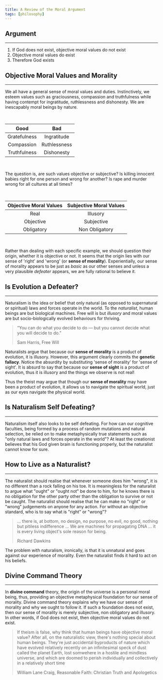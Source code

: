 ```yaml
---
title: A Review of the Moral Argument
tags: [philosophy]
---
```


## Argument
--------------------------------------------------------------------------------

1. If God does not exist, objective moral values do not exist
2. Objective moral values do exist
3. Therefore God exists

## Objective Moral Values and Morality
--------------------------------------------------------------------------------

We all have a general sense of moral values and duties. Instinctively, we esteem values such as graciousness, compassion and truthfulness while having contempt for ingratitude, ruthlessness and dishonesty. We are inescapably moral beings by nature.

<br>

| Good                              | Bad                         |
|:---------------------------------:|:---------------------------:|
| Gratefulness                      | Ingratitude                 |
| Compassion                        | Ruthlessness                |
| Truthfulness                      | Dishonesty                  |

<br>

The question is, are such values objective or subjective? Is killing innocent babies right for one person and wrong for another? Is rape and murder wrong for all cultures at all times? 

<br>

| Objective Moral Values            | Subjective Moral Values     |
|:---------------------------------:|:---------------------------:|
| Real                              | Illusory                    |
| Objective                         | Subjective                  |
| Obligatory                        | Non Obligatory              |

<br>

Rather than dealing with each specific example, we should question their origin, whether it is objective or not. It seems that the origin lies with our sense of 'right' and 'wrong' (or **sense of morality**). Experientially, our sense of morality appears to be just as *basic* as our other senses and unless a very plausible *defeater* appears, we are fully rational to believe it.

## Is Evolution a Defeater?
--------------------------------------------------------------------------------

Naturalism is the idea or belief that only natural (as opposed to supernatural or spiritual) laws and forces operate in the world. To the *naturalist*, human beings are but biological machines. Free will is but *illusory* and moral values are but socio-biologically evolved behaviours for thriving. 

> “You can do what you decide to do — but you cannot decide what you will decide to do.” 
>
> Sam Harris, Free Will

Naturalists argue that because our **sense of morality** is a product of evolution, it is illusory. However, this argument clearly commits the **genetic fallacy**. Notice the absurdity by substituting 'sense of morality' for 'sense of sight'. It is absurd to say that because our **sense of sight** is a product of evolution, thus it is illusory and the things we observe is not real!

Thus the theist may argue that though our **sense of morality** may have been a product of evolution, it allows us to navigate the spiritual world, just as our eyes navigate the physical world.

## Is Naturalism Self Defeating?
--------------------------------------------------------------------------------

Naturalism itself also looks to be self defeating. For how can our cognitive faculties, being formed by a process of random mutations and natural selection, be relied on to make metaphysically true statements such as "only natural laws and forces operate in the world"? At least the creationist believes that his God given brain is functioning properly, but the naturalist cannot know for sure.

## How to Live as a Naturalist?
--------------------------------------------------------------------------------

The naturalist should realise that whenever someone does him "wrong", it is no different than a rock falling on his toe. It is meaningless for the naturalist to argue what "ought" or "ought not" be done to him, for he knows there is no obligation for the other party other than the obligation to survive or not be caught. The naturalist should realise that he can make no "right" or "wrong" judgements on anyone for any action. For without an objective standard, who is to say what is "right" or "wrong"? 

> ... there is, at bottom, no design, no purpose, no evil, no good, nothing but pitiless indifference ... We are machines for propagating DNA ... it is every living object's sole reason for being.
>
>Richard Dawkins

The problem with naturalism, ironically, is that it is unnatural and goes against our experience of morality. Even the naturalist finds it hard to act on his beliefs.

## Divine Command Theory
--------------------------------------------------------------------------------

In **divine command** theory, the origin of the universe is a personal moral being, thus, providing an objective metaphysical foundation for our sense of morality. Divine command theory explains why we have our sense of morality and why we ought to follow it. If such a foundation does not exist, then our sense of morality is merely subjective, non obligatory and illusory. In other words, if God does not exist, then objective moral values do not exist.

>If theism is false, why think that human beings have objective moral value? After all, on the naturalistic view, there's nothing special about human beings. They're just accidental byproducts of nature which have evolved relatively recently on an infinitesimal speck of dust called the planet Earth, lost somwehere in a hostile and mindless universe, and which are doomed to perish individually and collectively in a relatively short time
>
>William Lane Craig, Reasonable Faith: Christian Truth and Apologetics
